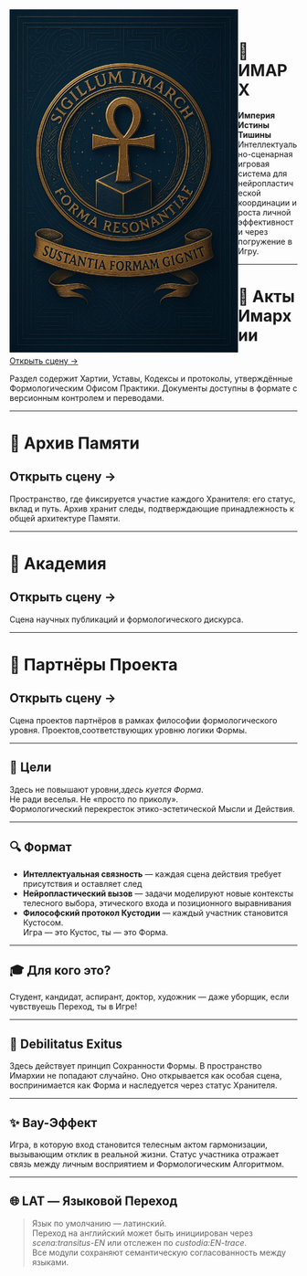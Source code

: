 <img src="https://github.com/Imperium-Silentii/acta/blob/main/assets/logo_imarhc.jpg?raw=true" alt="Логотип Имархии" align="left" width="400">

<br>

# 🏰 ИМАРХ  
**Империя Истины Тишины**  
Интеллектуально-сценарная игровая система для нейропластической координации и роста личной эффективности через погружение в Игру.

---

# 📜 Акты Имархии  
[Открыть сцену →](https://acta.imarch.sbs/acts)

Раздел содержит Хартии, Уставы, Кодексы и протоколы, утверждённые Формологическим Офисом Практики. Документы доступны в формате с версионным контролем и переводами.

---

# 📜 Архив Памяти
## Открыть сцену →

Пространство, где фиксируется участие каждого Хранителя: его статус, вклад и путь. Архив хранит следы, подтверждающие принадлежность к общей архитектуре Памяти.

---

# 📜 Академия
## Открыть сцену →

Сцена научных публикаций и формологического дискурса.

---

# 📜 Партнёры Проекта
## Открыть сцену →

Сцена проектов партнёров в рамках философии формологического уровня. Проектов,соответствующих уровню логики Формы.

---

## 🎯 Цели  

Здесь не повышают уровни,*здесь куется Форма*.  
Не ради веселья. Не «просто по приколу».  
Формологический перекресток этико-эстетической Мысли и Действия.

---

## 🔍 Формат  
- **Интеллектуальная связность** — каждая сцена действия требует присутствия и оставляет след  
- **Нейропластический вызов** — задачи моделируют новые контексты телесного выбора, этического входа и позиционного выравнивания  
- **Философский протокол Кустодии** — каждый участник становится Кустосом.  
Игра — это Кустос, ты — это Форма.

---

## 🎓 Для кого это?  

Студент, кандидат, аспирант, доктор, художник — даже уборщик, если чувствуешь Переход, ты в Игре!

---

## 🚪 Debilitatus Exitus  

Здесь действует принцип Сохранности Формы.
В пространство Имархии не попадают случайно. Оно открывается как особая сцена, воспринимается как Форма и наследуется через статус Хранителя.

---

## ✨ Вау-Эффект   

Игра, в которую вход становится телесным актом гармонизации, вызывающим отклик в реальной жизни.
Статус участника отражает связь между личным восприятием и Формологическим Алгоритмом.

---

## 🌐 LAT — Языковой Переход  
> Язык по умолчанию — латинский.  
> Переход на английский может быть инициирован через *scena:transitus-EN* или отслежен по *custodia:EN-trace*.  
> Все модули сохраняют семантическую согласованность между языками.
